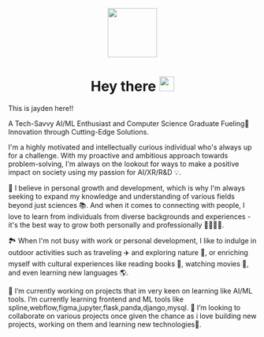 
<div id="header" align="center">
 <img src="https://media.giphy.com/media/M9gbBd9nbDrOTu1Mqx/giphy.gif" width="100"/>
</div>

<h1 align="center">
  Hey there
  <img src="https://media.giphy.com/media/hvRJCLFzcasrR4ia7z/giphy.gif" width="30px"/>
</h1>

This is jayden here!!
 
A Tech-Savvy AI/ML Enthusiast and Computer Science Graduate Fueling🚀 Innovation through Cutting-Edge Solutions.
 
I'm a highly motivated and intellectually curious individual who's always up for a challenge. With my proactive and ambitious approach towards problem-solving, I'm always on the lookout for ways to make a positive impact on society using my passion for AI/XR/R&D 💡.

🌱 I believe in personal growth and development, which is why I'm always seeking to expand my knowledge and understanding of various fields beyond just sciences 📚. And when it comes to connecting with people, I love to learn from individuals from diverse backgrounds and experiences - it's the best way to grow both personally and professionally 👨‍👩‍👧‍👦.

🏞️ When I'm not busy with work or personal development, I like to indulge in outdoor activities such as traveling ✈️ and exploring nature 🌲, or enriching myself with cultural experiences like reading books 📖, watching movies 🍿, and even learning new languages 🌎.

🔭 I’m currently working on projects that im very keen on learning like AI/ML tools.  I’m currently learning frontend and ML tools like spline,webflow,figma,jupyter,flask,panda,django,mysql. 👯 I’m looking to collaborate on various projects once given the chance as i love building new projects, working on them and learning new technologies🚀.
